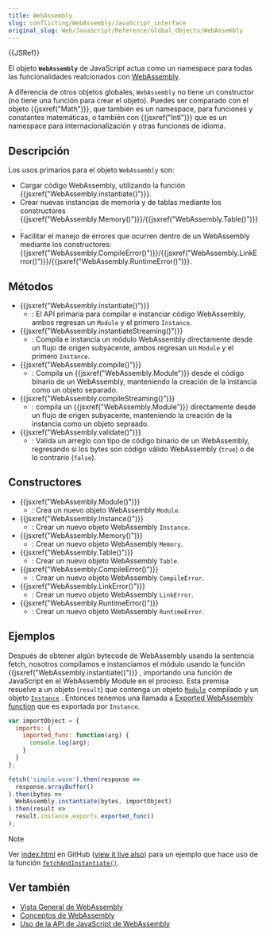 ```yaml
---
title: WebAssembly
slug: conflicting/WebAssembly/JavaScript_interface
original_slug: Web/JavaScript/Reference/Global_Objects/WebAssembly
---
```


{{JSRef}}

El objeto **`WebAssembly`** de JavaScript actua como un namespace para todas las funcionalidades realcionados con [WebAssembly](/es/docs/WebAssembly).

A diferencia de otros objetos globales, `WebAssembly` no tiene un constructor (no tiene una función para crear el objeto). Puedes ser comparado con el objeto {{jsxref("Math")}}, que también es un namespace, para funciones y constantes matemáticas, o también con {{jsxref("Intl")}} que es un namespace para internacionalización y otras funciones de idioma.

## Descripción

Los usos primarios para el objeto `WebAssembly` son:

- Cargar código WebAssembly, utilizando la función {{jsxref("WebAssembly.instantiate()")}}.
- Crear nuevas instancias de memoria y de tablas mediante los constructores {{jsxref("WebAssembly.Memory()")}}/{{jsxref("WebAssembly.Table()")}}.
- Facilitar el manejo de errores que ocurren dentro de un WebAssembly mediante los constructores:{{jsxref("WebAssembly.CompileError()")}}/{{jsxref("WebAssembly.LinkError()")}}/{{jsxref("WebAssembly.RuntimeError()")}}.

## Métodos

- {{jsxref("WebAssembly.instantiate()")}}
  - : El API primaria para compilar e instanciar código WebAssembly, ambos regresan un `Module` y el primero `Instance`.
- {{jsxref("WebAssembly.instantiateStreaming()")}}
  - : Compila e instancia un módulo WebAssembly directamente desde un flujo de origen subyacente, ambos regresan un `Module` y el primero `Instance`.
- {{jsxref("WebAssembly.compile()")}}
  - : Compila un {{jsxref("WebAssembly.Module")}} desde el código binario de un WebAssembly, manteniendo la creación de la instancia como un objeto separado.
- {{jsxref("WebAssembly.compileStreaming()")}}
  - : compila un {{jsxref("WebAssembly.Module")}} directamente desde un flujo de origen subyacente, manteniendo la creación de la instancia como un objeto sepraado.
- {{jsxref("WebAssembly.validate()")}}
  - : Valida un arreglo con tipo de código binario de un WebAssembly, regresando si los bytes son código válido WebAssembly (`true`) o de lo contrario (`false`).

## Constructores

- {{jsxref("WebAssembly.Module()")}}
  - : Crea un nuevo objeto WebAssembly `Module`.
- {{jsxref("WebAssembly.Instance()")}}
  - : Crear un nuevo objeto WebAssembly `Instance`.
- {{jsxref("WebAssembly.Memory()")}}
  - : Crear un nuevo objeto WebAssembly `Memory`.
- {{jsxref("WebAssembly.Table()")}}
  - : Crear un nuevo objeto WebAssembly `Table`.
- {{jsxref("WebAssembly.CompileError()")}}
  - : Crear un nuevo objeto WebAssembly `CompileError`.
- {{jsxref("WebAssembly.LinkError()")}}
  - : Crear un nuevo objeto WebAssembly `LinkError`.
- {{jsxref("WebAssembly.RuntimeError()")}}
  - : Crear un nuevo objeto WebAssembly `RuntimeError`.

## Ejemplos

Después de obtener algún bytecode de WebAssembly usando la sentencia fetch, nosotros compilamos e instanciamos el módulo usando la función {{jsxref("WebAssembly.instantiate()")}} , importando una función de JavaScript en el WebAssembly Module en el proceso. Esta premisa resuelve a un objeto (`result`) que contenga un objeto [`Module`](/es/docs/WebAssembly/JavaScript_interface/Module) compilado y un objeto [`Instance`](/es/docs/WebAssembly/JavaScript_interface/Instance) . Entonces tenemos una llamada a [Exported WebAssembly function](/es/docs/WebAssembly/Exported_functions) que es exportada por `Instance`.

```js
var importObject = {
  imports: {
    imported_func: function(arg) {
      console.log(arg);
    }
  }
};

fetch('simple.wasm').then(response =>
  response.arrayBuffer()
).then(bytes =>
  WebAssembly.instantiate(bytes, importObject)
).then(result =>
  result.instance.exports.exported_func()
);
```

> [!NOTE]
> Ver [index.html](https://github.com/mdn/webassembly-examples/blob/master/js-api-examples/index.html) en GitHub ([view it live also](https://mdn.github.io/webassembly-examples/js-api-examples/)) para un ejemplo que hace uso de la función [`fetchAndInstantiate()`](https://github.com/mdn/webassembly-examples/blob/master/wasm-utils.js#L1).

## Ver también

- [Vista General de WebAssembly](/es/docs/WebAssembly)
- [Conceptos de WebAssembly](/es/docs/WebAssembly/Guides/Concepts)
- [Uso de la API de JavaScript de WebAssembly](/es/docs/WebAssembly/Using_the_JavaScript_API)
